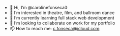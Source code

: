 - 👋 Hi, I’m @carolinefonseca0
- 👀 I’m interested in theatre, film, and ballroom dance
- 🌱 I’m currently learning full stack web development
- 💞️ I’m looking to collaborate on work for my portfolio
- 📫 How to reach me: c.fonseca@icloud.com

<!---
carolinefonseca0/carolinefonseca0 is a ✨ special ✨ repository because its `README.md` (this file) appears on your GitHub profile.
You can click the Preview link to take a look at your changes.
--->
